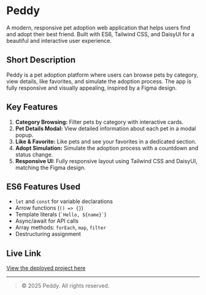 # Peddy

A modern, responsive pet adoption web application that helps users find and adopt their best friend. Built with ES6, Tailwind CSS, and DaisyUI for a beautiful and interactive user experience.

## Short Description
Peddy is a pet adoption platform where users can browse pets by category, view details, like favorites, and simulate the adoption process. The app is fully responsive and visually appealing, inspired by a Figma design.

## Key Features
1. **Category Browsing:** Filter pets by category with interactive cards.
2. **Pet Details Modal:** View detailed information about each pet in a modal popup.
3. **Like & Favorite:** Like pets and see your favorites in a dedicated section.
4. **Adopt Simulation:** Simulate the adoption process with a countdown and status change.
5. **Responsive UI:** Fully responsive layout using Tailwind CSS and DaisyUI, matching the Figma design.

## ES6 Features Used
- `let` and `const` for variable declarations
- Arrow functions (`() => {}`)
- Template literals (`` `Hello, ${name}` ``)
- Async/await for API calls
- Array methods: `forEach`, `map`, `filter`
- Destructuring assignment

## Live Link
[View the deployed project here]()

---

> © 2025 Peddy. All rights reserved.
